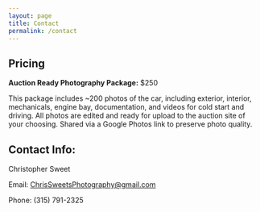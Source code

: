 ```yaml
---
layout: page
title: Contact
permalink: /contact
---
```


## Pricing
__Auction Ready Photography Package:__ $250

This package includes ~200 photos of the car, including exterior, interior, mechanicals, engine bay, documentation, and videos for cold start and driving. All photos are edited and ready for upload to the auction site of your choosing. Shared via a Google Photos link to preserve photo quality.

## Contact Info:

Christopher Sweet

Email: ChrisSweetsPhotography@gmail.com

Phone: (315) 791-2325